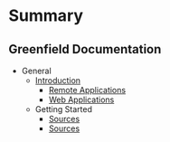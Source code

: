 # Summary

## Greenfield Documentation

* General
    * [Introduction](general/README.md)
        * [Remote Applications](general/introduction/remote_applications.md)
        * [Web Applications](general/introduction/web_applications.md)
    * Getting Started
        * [Sources](general/getting_started/compositor.md)
        * [Sources](general/getting_started/application_end-point_server.md)
